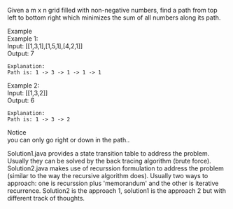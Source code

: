Given a m x n grid filled with non-negative numbers, find a path from top left to bottom right which minimizes the sum of all numbers along its path.   
   
Example   
Example 1:   
	Input:  [[1,3,1],[1,5,1],[4,2,1]]   
	Output: 7   
	   
	Explanation:   
	Path is: 1 -> 3 -> 1 -> 1 -> 1   
  
   
Example 2:  
	Input:  [[1,3,2]]   
	Output: 6   
	   
	Explanation:     
	Path is: 1 -> 3 -> 2   
   
Notice   
you can only go right or down in the path..

   
      
      
      
Solution1.java provides a state transition table to address the problem. Usually they can be solved by the back tracing algorithm (brute force).    
Solution2.java makes use of recurssion formulation to address the problem (similar to the way the recursive algorithm does). Usually two ways to approach: one is recurssion plus 'memorandum' and the other is iterative recurrence. Solution2 is the approach 1, solution1 is the approach 2 but with different track of thoughts.

